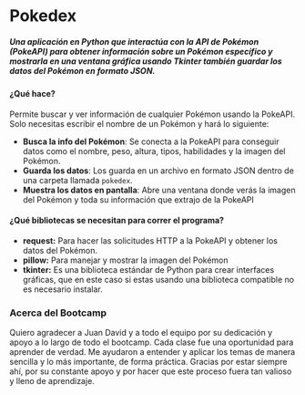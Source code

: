 # Pokedex

 
##### Una aplicación en Python que interactúa con la API de Pokémon (PokeAPI) para obtener información sobre un Pokémon específico y mostrarla en una ventana gráfica usando Tkinter también guardar los datos del Pokémon en formato JSON.

#### ¿Qué hace?
Permite buscar y ver información de cualquier Pokémon usando la PokeAPI. Solo necesitas escribir el nombre de un Pokémon y hará lo siguiente:

-   **Busca la info del Pokémon**: Se conecta a la PokeAPI para conseguir datos como el nombre, peso, altura, tipos, habilidades y la imagen del Pokémon.
-   **Guarda los datos**: Los guarda en un archivo en formato JSON dentro de una carpeta llamada `pokedex`.
-   **Muestra los datos en pantalla**: Abre una ventana donde verás la imagen del Pokémon y toda su información que extrajo de la PokeAPI

#### ¿Qué bibliotecas se necesitan para correr el programa?

-   **request:** Para hacer las solicitudes HTTP a la PokeAPI y obtener los datos del Pokémon.
-   **pillow:** Para manejar y mostrar la imagen del Pokémon
-   **tkinter:** Es una biblioteca estándar de Python para crear interfaces gráficas, que en este caso si estas usando una biblioteca compatible no es necesario instalar.


### Acerca del Bootcamp

Quiero agradecer a Juan David y a todo el equipo por su dedicación y apoyo a lo largo de todo el bootcamp. Cada clase fue una oportunidad para aprender de verdad. Me ayudaron a entender y aplicar los temas de manera sencilla y lo más importante, de forma práctica. Gracias por estar siempre ahí, por su constante apoyo y por hacer que este proceso fuera tan valioso y lleno de aprendizaje.
